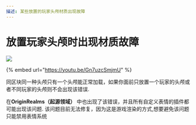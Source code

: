 ```yaml
---
描述: 某些放置的玩家头颅材质出现故障
---
```


# 放置玩家头颅时出现材质故障

![](<../../.gitbook/assets/image (51) (2) (2).png>)

{% embed url="https://youtu.be/Gn7uzcSmjmU" %}

同区块同一种头颅只有一个头颅能正常加载，如果你面前只放置一个玩家的头颅或者不同玩家的头颅则不会出现该错误.

在**OriginRealms（起源领域）** 中也出现了该错误，并且所有自定义表情的插件都可能出现该问题.
该问题目前无法修复，因为这是游戏渲染的方式,想要避免该问题只能禁用表情系统

